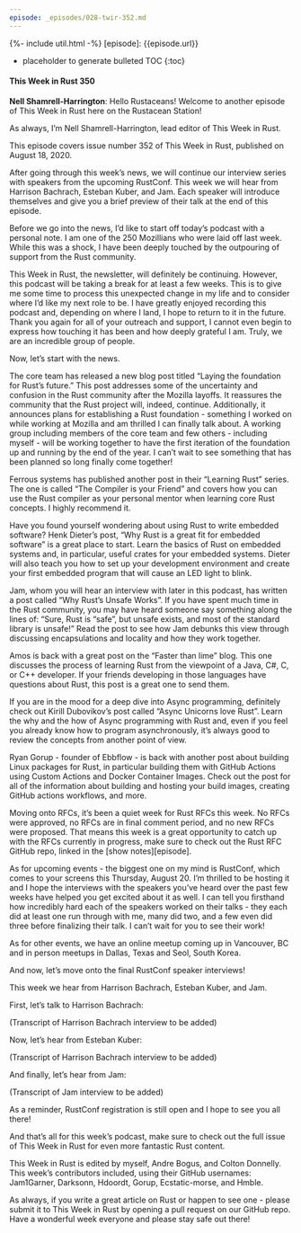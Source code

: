 ```yaml
---
episode: _episodes/028-twir-352.md
---
```


{%- include util.html -%}
[episode]: {{episode.url}}

* placeholder to generate bulleted TOC
{:toc}

#### This Week in Rust 350

__Nell Shamrell-Harrington__: Hello Rustaceans! Welcome to another episode of This Week in Rust here on the Rustacean Station!

As always, I’m Nell Shamrell-Harrington, lead editor of This Week in Rust.

This episode covers issue number 352 of This Week in Rust, published on August 18, 2020.

After going through this week’s news, we will continue our interview series with speakers from the upcoming RustConf. This week we will hear from Harrison Bachrach, Esteban Kuber, and Jam. Each speaker will introduce themselves and give you a brief preview of their talk at the end of this episode.

Before we go into the news, I’d like to start off today’s podcast with a personal note. I am one of the 250 Mozillians who were laid off last week. While this was a shock, I have been deeply touched by the outpouring of support from the Rust community.

This Week in Rust, the newsletter, will definitely be continuing. However, this podcast will be taking a break for at least a few weeks. This is to give me some time to process this unexpected change in my life and to consider where I’d like my next role to be. I have greatly enjoyed recording this podcast and, depending on where I land, I hope to return to it in the future. Thank you again for all of your outreach and support, I cannot even begin to express how touching it has been and how deeply grateful I am. Truly, we are an incredible group of people.

Now, let’s start with the news.

The core team has released a new blog post titled “Laying the foundation for Rust’s future.” This post addresses some of the uncertainty and confusion in the Rust community after the Mozilla layoffs. It reassures the community that the Rust project will, indeed, continue. Additionally, it announces plans for establishing a Rust foundation - something I worked on while working at Mozilla and am thrilled I can finally talk about. A working group including members of the core team and few others - including myself - will be working together to have the first iteration of the foundation up and running by the end of the year. I can’t wait to see something that has been planned so long finally come together!

Ferrous systems has published another post in their “Learning Rust” series. The one is called “The Compiler is your Friend” and covers how you can use the Rust compiler as your personal mentor when learning core Rust concepts. I highly recommend it.

Have you found yourself wondering about using Rust to write embedded software? Henk Dieter’s post, “Why Rust is a great fit for embedded software” is a great place to start. Learn the basics of Rust on embedded systems and, in particular, useful crates for your embedded systems. Dieter will also teach you how to set up your development environment and create your first embedded program that will cause an LED light to blink.

Jam, whom you will hear an interview with later in this podcast, has written a post called “Why Rust’s Unsafe Works”. If you have spent much time in the Rust community, you may have heard someone say something along the lines of: “Sure, Rust is “safe”, but unsafe exists, and most of the standard library is unsafe!” Read the post to see how Jam debunks this view through discussing encapsulations and locality and how they work together.

Amos is back with a great post on the “Faster than lime” blog. This one discusses the process of learning Rust from the viewpoint of a Java, C#, C, or C++ developer. If your friends developing in those languages have questions about Rust, this post is a great one to send them.

If you are in the mood for a deep dive into Async programming, definitely check out Kirill Dubovikov’s post called “Async Unicorns love Rust”. Learn the why and the how of Async programming with Rust and, even if you feel you already know how to program asynchronously, it’s always good to review the concepts from another point of view.

Ryan Gorup - founder of Ebbflow - is back with another post about building Linux packages for Rust, in particular building them with GitHub Actions using Custom Actions and Docker Container Images. Check out the post for all of the information about building and hosting your build images, creating GitHub actions workflows, and more.

Moving onto RFCs, it’s been a quiet week for Rust RFCs this week. No RFCs were approved, no RFCs are in final comment period, and no new RFCs were proposed. That means this week is a great opportunity to catch up with the RFCs currently in progress, make sure to check out the Rust RFC GitHub repo, linked in the [show notes][episode].

As for upcoming events - the biggest one on my mind is RustConf, which comes to your screens this Thursday, August 20. I’m thrilled to be hosting it and I hope the interviews with the speakers you’ve heard over the past few weeks have helped you get excited about it as well. I can tell you firsthand how incredibly hard each of the speakers worked on their talks - they each did at least one run through with me, many did two, and a few even did three before finalizing their talk. I can’t wait for you to see their work!

As for other events, we have an online meetup coming up in Vancouver, BC and in person meetups in Dallas, Texas and Seol, South Korea.

And now, let’s move onto the final RustConf speaker interviews!

This week we hear from Harrison Bachrach, Esteban Kuber, and Jam.

First, let’s talk to Harrison Bachrach:

(Transcript of Harrison Bachrach interview to be added)

Now, let’s hear from Esteban Kuber:

(Transcript of Harrison Bachrach interview to be added)

And finally, let’s hear from Jam:

(Transcript of Jam interview to be added)

As a reminder, RustConf registration is still open and I hope to see you all there!

And that’s all for this week’s podcast, make sure to check out the full issue of This Week in Rust for even more fantastic Rust content.

This Week in Rust is edited by myself, Andre Bogus, and Colton Donnelly. This week’s contributors included, using their GitHub usernames: Jam1Garner, Darksonn, Hdoordt, Gorup, Ecstatic-morse, and Hmble.

As always, if you write a great article on Rust or happen to see one - please submit it to This Week in Rust by opening a pull request on our GitHub repo. Have a wonderful week everyone and please stay safe out there!
